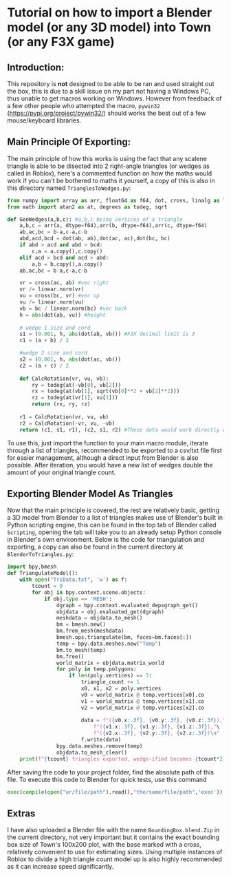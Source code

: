 # Tutorial on how to import a Blender model (or any 3D model) into Town (or any F3X game)
## Introduction:
This repository is **not** designed to be able to be ran and used straight out the box, this is due to a skill issue on my part not having a Windows PC, thus unable to get macros working on Windows. However from feedback of a few other people who attempted the macro, `pywin32` (https://pypi.org/project/pywin32/) should works the best out of a few mouse/keyboard libraries. 

## Main Principle Of Exporting:
The main principle of how this works is using the fact that any scalene triangle is able to be disected into 2 right-angle triangles (or wedges as called in Roblox), here's a commented function on how the maths would work if you can't be bothered to maths it yourself, a copy of this is also in this directory named `TrianglesToWedges.py`:
```py
from numpy import array as arr, float64 as f64, dot, cross, linalg as linear
from math import atan2 as at, degrees as todeg, sqrt

def GenWedges(a,b,c): #a,b,c being vertices of a triangle
    a,b,c = arr(a, dtype=f64),arr(b, dtype=f64),arr(c, dtype=f64)
    ab,ac,bc = b-a,c-a,c-b
    abd,acd,bcd = dot(ab, ab),dot(ac, ac),dot(bc, bc)
    if abd > acd and abd > bcd:
        c,a = a.copy(),c.copy()
    elif acd > bcd and acd > abd:
        a,b = b.copy(),a.copy()
    ab,ac,bc = b-a,c-a,c-b

    vr = cross(ac, ab) #vec right
    vr /= linear.norm(vr) 
    vu = cross(bc, vr) #vec up
    vu /= linear.norm(vu)
    vb = bc / linear.norm(bc) #vec back
    h = abs(dot(ab, vu)) #height
    
    # wedge 1 size and cord
    s1 = (0.001, h, abs(dot(ab, vb))) #F3X decimal limit is 3
    c1 = (a + b) / 2

    #wedge 2 size and cord
    s2 = (0.001, h, abs(dot(ac, vb)))
    c2 = (a + c) / 2
    
    def CalcRotation(vr, vu, vb):
        ry = todeg(at(-vb[0], vb[2]))
        rx = todeg(at(vb[1], sqrt(vb[0]**2 + vb[2]**2)))
        rz = todeg(at(vr[1], vu[1]))
        return (rx, ry, rz)
    
    r1 = CalcRotation(vr, vu, vb)
    r2 = CalcRotation(-vr, vu, -vb)
    return (c1, s1, r1), (c2, s1, r2) #These data would work directly when inputted to F3X tools, rotation may need tweaking, size and position should be perfect
```
To use this, just import the function to your main macro module, iterate through a list of triangles, recommended to be exported to a csv/txt file first for easier management, although a direct input from Blender is also possible. After iteration, you would have a new list of wedges double the amount of your original triangle count. 

## Exporting Blender Model As Triangles
Now that the main principle is covered, the rest are relatively basic, getting a 3D model from Blender to a list of triangles makes use of Blender's built in Python scripting engine, this can be found in the top tab of Blender called `Scripting`, opening the tab will take you to an already setup Python console in Blender's own environment. Below is the code for triangulation and exporting, a copy can also be found in the current directory at `BlenderToTriangles.py`: 
```py
import bpy,bmesh
def TriangulateModel():
    with open("TriData.txt", 'w') as f:
        tcount = 0
        for obj in bpy.context.scene.objects:
            if obj.type == 'MESH':
                dgraph = bpy.context.evaluated_depsgraph_get()
                objdata = obj.evaluated_get(dgraph)
                meshdata = objdata.to_mesh()
                bm = bmesh.new()
                bm.from_mesh(meshdata)
                bmesh.ops.triangulate(bm, faces=bm.faces[:])
                temp = bpy.data.meshes.new("Temp")
                bm.to_mesh(temp)
                bm.free()
                world_matrix = objdata.matrix_world
                for poly in temp.polygons:
                    if len(poly.vertices) == 3:
                        triangle_count += 1
                        x0, x1, x2 = poly.vertices
                        v0 = world_matrix @ temp.vertices[x0].co
                        v1 = world_matrix @ temp.vertices[x1].co
                        v2 = world_matrix @ temp.vertices[x2].co
                        
                        data = f"({v0.x:.3f}, {v0.y:.3f}, {v0.z:.3f}),"\
                            f"({v1.x:.3f}, {v1.y:.3f}, {v1.z:.3f}),"\
                            f"({v2.x:.3f}, {v2.y:.3f}, {v2.z:.3f})\n"
                        f.write(data)
                bpy.data.meshes.remove(temp)
                objdata.to_mesh_clear()
    print(f"{tcount} triangles exported, wedge-ified becomes {tcount*2} wedges")
```
After saving the code to your project folder, find the absolute path of this file. To execute this code to Blender for quick tests, use this command 
```py
exec(compile(open("ur/file/path").read(),"the/same/file/path",'exec'))
```

## Extras
I have also uploaded a Blender file with the name `BoundingBox.blend.Zip` in the current directory, not very important but it contains the exact bounding box size of Town's 100x200 plot, with the base marked with a cross, relatively convenient to use for estimating sizes. Using multiple instances of Roblox to divide a high triangle count model up is also highly recommended as it can increase speed significantly.
